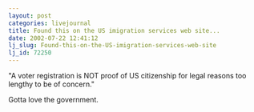 ```yaml
---
layout: post
categories: livejournal
title: Found this on the US imigration services web site...
date: 2002-07-22 12:41:12
lj_slug: Found-this-on-the-US-imigration-services-web-site
lj_id: 72250
---
```

"A voter registration is NOT proof of US citizenship for legal reasons too lengthy to be of concern."  



Gotta love the government.
